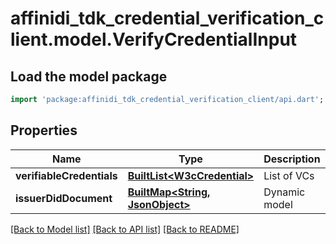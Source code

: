 # affinidi_tdk_credential_verification_client.model.VerifyCredentialInput

## Load the model package
```dart
import 'package:affinidi_tdk_credential_verification_client/api.dart';
```

## Properties
Name | Type | Description | Notes
------------ | ------------- | ------------- | -------------
**verifiableCredentials** | [**BuiltList&lt;W3cCredential&gt;**](W3cCredential.md) | List of VCs | 
**issuerDidDocument** | [**BuiltMap&lt;String, JsonObject&gt;**](JsonObject.md) | Dynamic model | [optional] 

[[Back to Model list]](../README.md#documentation-for-models) [[Back to API list]](../README.md#documentation-for-api-endpoints) [[Back to README]](../README.md)


